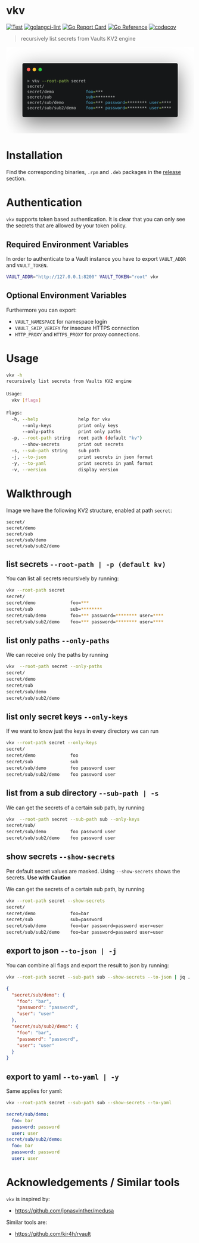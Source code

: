 # vkv

[![Test](https://github.com/FalcoSuessgott/vkv/actions/workflows/test.yml/badge.svg)](https://github.com/FalcoSuessgott/vkv/actions/workflows/test.yml) [![golangci-lint](https://github.com/FalcoSuessgott/vkv/actions/workflows/lint.yml/badge.svg)](https://github.com/FalcoSuessgott/vkv/actions/workflows/lint.yml) [![Go Report Card](https://goreportcard.com/badge/github.com/FalcoSuessgott/vkv)](https://goreportcard.com/report/github.com/FalcoSuessgott/vkv) [![Go Reference](https://pkg.go.dev/badge/github.com/FalcoSuessgott/vkv.svg)](https://pkg.go.dev/github.com/FalcoSuessgott/vkv) [![codecov](https://codecov.io/gh/FalcoSuessgott/vkv/branch/master/graph/badge.svg?token=UYVZ8LTA45)](https://codecov.io/gh/FalcoSuessgott/vkv)


> recursively list secrets from Vaults KV2 engine

![img](assets/example.png)

# Installation
Find the corresponding binaries, `.rpm` and `.deb` packages in the [release](https://github.com/FalcoSuessgott/vkv/releases) section.

# Authentication
`vkv` supports token based authentication. It is clear that you can only see the secrets that are allowed by your token policy.

## Required Environment Variables
In order to authenticate to a Vault instance you have to export `VAULT_ADDR` and `VAULT_TOKEN`.

```bash
VAULT_ADDR="http://127.0.0.1:8200" VAULT_TOKEN="root" vkv
```

## Optional  Environment Variables
Furthermore you can export:

* `VAULT_NAMESPACE` for namespace login
* `VAULT_SKIP_VERIFY` for insecure HTTPS connection
* `HTTP_PROXY` and `HTTPS_PROXY` for proxy connections.

# Usage
```bash
vkv -h
recursively list secrets from Vaults KV2 engine

Usage:
  vkv [flags]

Flags:
  -h, --help               help for vkv
      --only-keys          print only keys
      --only-paths         print only paths
  -p, --root-path string   root path (default "kv")
      --show-secrets       print out secrets
  -s, --sub-path string    sub path
  -j, --to-json            print secrets in json format
  -y, --to-yaml            print secrets in yaml format
  -v, --version            display version
```

# Walkthrough
Image we have the following KV2 structure, enabled at path `secret`:

```
secret/
secret/demo
secret/sub
secret/sub/demo
secret/sub/sub2/demo
```

## list secrets `--root-path | -p (default kv)`
You can list all secrets recursively by running:

```bash
vkv --root-path secret
secret/
secret/demo             foo=***
secret/sub              sub=********
secret/sub/demo         foo=*** password=******** user=****
secret/sub/sub2/demo    foo=*** password=******** user=****
```

## list only paths `--only-paths`
We can receive only the paths by running

```bash
vkv  --root-path secret --only-paths
secret/
secret/demo
secret/sub
secret/sub/demo
secret/sub/sub2/demo
```

## list only secret keys  `--only-keys`
If we want to know just the keys in every directory we can run

```bash
vkv --root-path secret --only-keys
secret/
secret/demo             foo
secret/sub              sub
secret/sub/demo         foo password user
secret/sub/sub2/demo    foo password user
```

## list from a sub directory `--sub-path | -s`
We can get the secrets of a certain sub path, by running

```bash
vkv  --root-path secret --sub-path sub --only-keys
secret/sub/
secret/sub/demo         foo password user
secret/sub/sub2/demo    foo password user
```

## show secrets  `--show-secrets`
Per default secret values are masked. Using `--show-secrets` shows the secrets. **Use with Caution**

We can get the secrets of a certain sub path, by running

```bash
vkv --root-path secret --show-secrets
secret/
secret/demo             foo=bar
secret/sub              sub=password
secret/sub/demo         foo=bar password=password user=user
secret/sub/sub2/demo    foo=bar password=password user=user
```

## export to json `--to-json | -j`
You can combine all flags and export the result to json by running:

```bash
vkv --root-path secret --sub-path sub --show-secrets --to-json | jq .
```

```json
{
  "secret/sub/demo": {
    "foo": "bar",
    "password": "password",
    "user": "user"
  },
  "secret/sub/sub2/demo": {
    "foo": "bar",
    "password": "password",
    "user": "user"
  }
}
```

## export to yaml  `--to-yaml | -y`
Same applies for yaml:

```bash
vkv --root-path secret --sub-path sub --show-secrets --to-yaml
```

```yaml
secret/sub/demo:
  foo: bar
  password: password
  user: user
secret/sub/sub2/demo:
  foo: bar
  password: password
  user: user
```

# Acknowledgements / Similar tools
`vkv` is inspired by:
* https://github.com/jonasvinther/medusa

Similar tools are:
* https://github.com/kir4h/rvault
